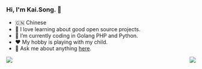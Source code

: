 ### Hi, I'm Kai.Song. 👋

- 🇨🇳 Chinese
- 🌱 I love learning about good open source projects. 
- 🤔 I’m currently coding in Golang PHP and Python.
- ❤️ My hobby is playing with my child.
- 💬 Ask me about anything [here](https://github.com/songkaiha/songkaiha/issues).
<img align="left" src="https://github-readme-stats.vercel.app/api?username=songkaiha&show_icons=true&hide_border=true">
<img align="right" src="https://github-readme-stats.vercel.app/api/top-langs/?username=songkaiha&hide_border=true">

